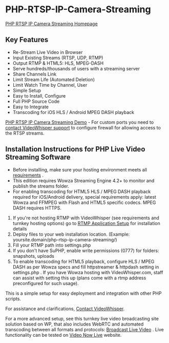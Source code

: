 # PHP-RTSP-IP-Camera-Streaming

[PHP RTSP IP Camera Streaming Homepage](https://videowhisper.com/?p=PHP-IP-Camera-Stream)

## Key Features
 * Re-Stream Live Video in Browser
 * Input Existing Streams (RTSP, UDP, RTMP)
 * Output RTMP & HTML5: HLS, MPEG-DASH
 * Serve hundreds/thousands of users with a streaming server
 * Share Channels Link
 * Limit Stream Life (Automated Deletion)
 * Limit Watch Time by Channel, User
 * Simple Setup
 * Easy to Install, Configure
 * Full PHP Source Code
 * Easy to Integrate
 * Transcoding for iOS HLS / Android MPEG DASH playback


[PHP RTSP IP Camera Streaming Demo](https://videowhisper.com/demos/ipcamera/) - For custom ports you need to [contact VideoWhisper support](https://videowhisper.com/tickets_submit.php) to configure firewall for allowing access to the RTSP streams.


## Installation Instructions for PHP Live Video Streaming Software
 * Before installing, make sure your hosting environment meets all [requirements](https://videowhisper.com/?p=Requirements) . 
 * This edition requires Wowza Streaming Engine 4.2+ to monitor and publish the streams folder.
 * For enabling transcoding for HTML5 HLS / MPEG DASH playback required for iOS/Android delivery, special requirements apply: latest Wowza and FFMPEG with Flash and HTML5 specific codecs. MPEG DASH requires HTTPS.

 1. If you're not hosting RTMP with VideoWhisper (see requirements and turnkey hosting options) go to [RTMP Application Setup](https://videowhisper.com/?p=RTMP+Applications) for installation details
 2. Deploy files to your web installation location. (Example: yoursite.domain/php-rtsp-ip-camera-streaming/)
 3. Fill your RTMP path into settings.php
 4. If you don't have SuPHP, enable write permissions (0777) for folders: snapshots, uploads
 5. To enable transcoding for HTML5 playback, configure HLS / MPEG DASH as per Wowza specs and fill httpstreamer & httpdash setting in settings.php . 
If you have Wowza hosting with VideoWhisper.com, staff can assist with setting this up (plans come with a rtmp address preconfigured for such usage).


This is a simple setup for easy deployment and integration with other PHP scripts. 

For assistance and clarifications, [Contact VideoWhisper](https://videowhisper.com/tickets_submit.php).


For a more advanced setup, see this turnkey live video broadcasting site solution based on WP, that also includes WebRTC and automated transcoding between all formats and protocols: [Broadcast Live Video](https://broadcastlivevideo.com/) . Live functionality can be tested on [Video Now Live](https://videonow.live/) website.

